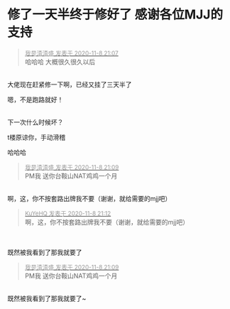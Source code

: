 # 修了一天半终于修好了 感谢各位MJJ的支持


<div class="quote"><blockquote><font size="2"><a href="https://www.hostloc.com/forum.php?mod=redirect&amp;goto=findpost&amp;pid=9422204&amp;ptid=764118" target="_blank"><font color="#999999">我是渣渣盛 发表于 2020-11-8 21:07</font></a></font><br />
哈哈哈 大概很久很久以后</blockquote></div><br />
大佬现在赶紧修一下啊，已经又挂了三天半了

嗯，不是跑路就好！<br />
<br />
<img src="static/image/smiley/default/titter.gif" smilieid="9" border="0" alt="" /><img src="static/image/smiley/default/titter.gif" smilieid="9" border="0" alt="" /><img src="static/image/smiley/default/titter.gif" smilieid="9" border="0" alt="" />

下一次什么时候坏？

t楼原谅你，手动滑稽

哈哈哈<img src="static/image/smiley/default/lol.gif" smilieid="12" border="0" alt="" /> <br />


<div class="quote"><blockquote><font size="2"><a href="https://www.hostloc.com/forum.php?mod=redirect&amp;goto=findpost&amp;pid=9422210&amp;ptid=764118" target="_blank"><font color="#999999">我是渣渣盛 发表于 2020-11-8 21:09</font></a></font><br />
PM我 送你台鞍山NAT鸡鸡一个月</blockquote></div><br />
啊，这，你不按套路出牌我不要<img src="static/image/smiley/default/lol.gif" smilieid="12" border="0" alt="" />（谢谢，就给需要的mjj吧）

<div class="quote"><blockquote><font size="2"><a href="https://www.hostloc.com/forum.php?mod=redirect&amp;goto=findpost&amp;pid=9422223&amp;ptid=764118" target="_blank"><font color="#999999">KuYeHQ 发表于 2020-11-8 21:12</font></a></font><br />
啊，这，你不按套路出牌我不要（谢谢，就给需要的mjj吧）</blockquote></div><br />
<br />
既然被我看到了那我就要了<img src="static/image/smiley/default/lol.gif" smilieid="12" border="0" alt="" /> 

<div class="quote"><blockquote><font size="2"><a href="https://www.hostloc.com/forum.php?mod=redirect&amp;goto=findpost&amp;pid=9422210&amp;ptid=764118" target="_blank"><font color="#999999">我是渣渣盛 发表于 2020-11-8 21:09</font></a></font><br />
PM我 送你台鞍山NAT鸡鸡一个月</blockquote></div><br />
既然被我看到了那我就要了<img src="static/image/smiley/default/lol.gif" smilieid="12" border="0" alt="" />~
